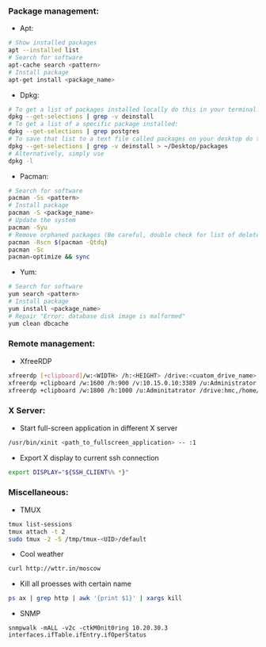 ### Package management:
* Apt:
```bash
# Show installed packages
apt --installed list
# Search for software
apt-cache search <pattern>
# Install package
apt-get install <package_name>
```
* Dpkg: 
```bash
# To get a list of packages installed locally do this in your terminal:
dpkg --get-selections | grep -v deinstall
# To get a list of a specific package installed:
dpkg --get-selections | grep postgres
# To save that list to a text file called packages on your desktop do this in your terminal:
dpkg --get-selections | grep -v deinstall > ~/Desktop/packages
# Alternatively, simply use
dpkg -l
```
* Pacman:
```bash
# Search for software
pacman -Ss <pattern>
# Install package
pacman -S <package_name>
# Update the system
pacman -Syu
# Remove orphaned packages (Be careful, double check for list of deleted packages)
pacman -Rscn $(pacman -Qtdq)
pacman -Sc
pacman-optimize && sync
```

* Yum:
```bash
# Search for software
yum search <pattern>
# Install package
yum install <package_name>
# Repair "Error: database disk image is malformed"
yum clean dbcache
```

### Remote management:
* XfreeRDP
```bash
xfreerdp [+clipboard]/w:<WIDTH> /h:<HEIGHT> /drive:<cuatom_drive_name>,<path_to_attach> /v:<ip>:<port> /u:<user_name>
xfreerdp +clipboard /w:1600 /h:900 /v:10.15.0.10:3389 /u:Administrator
xfreerdp +clipboard /w:1800 /h:1000 /u:Adminitatrator /drive:hmc,/home/4T/IT/IBM/HMC/7.9_sp3 /v:10.15.0.10
```

### X Server:
* Start full-screen application in different X server
```bash
/usr/bin/xinit <path_to_fullscreen_application> -- :1
```
* Export X display to current ssh connection
```bash
export DISPLAY="${SSH_CLIENT%% *}"
```

### Miscellaneous:
* TMUX
```bash
tmux list-sessions
tmux attach -t 2
sudo tmux -2 -S /tmp/tmux-<UID>/default
```
* Cool weather
```bash
curl http://wttr.in/moscow
```
* Kill all proesses with certain name
```bash
ps ax | grep http | awk '{print $1}' | xargs kill
```
* SNMP
```
snmpwalk -mALL -v2c -ctkM0nit0ring 10.20.30.3 interfaces.ifTable.ifEntry.ifOperStatus
```


